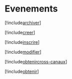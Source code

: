 # Evenements

[!include[archiver](evenements.archiver.autogen.md)]

[!include[creer](evenements.creer.autogen.md)]

[!include[inscrire](evenements.inscrire.autogen.md)]

[!include[modifier](evenements.modifier.autogen.md)]

[!include[obtenircross-canaux](evenements.obtenircross-canaux.autogen.md)]

[!include[obtenir](evenements.obtenir.autogen.md)]


